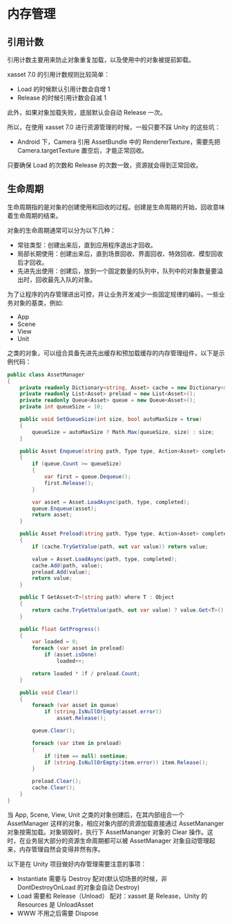 # 内存管理

## 引用计数

引用计数主要用来防止对象重复加载，以及使用中的对象被提前卸载。

xasset 7.0 的引用计数规则比较简单：

- Load 的时候默认引用计数会自增 1
- Release 的时候引用计数会自减 1

此外，如果对象加载失败，底层默认会自动 Release 一次。

所以，在使用 xasset 7.0 进行资源管理的时候，一般只要不踩 Unity 的这些坑：

- Android 下，Camera 引用 AssetBundle 中的 RendererTexture，需要先把 Camera.targetTexture 置空后，才能正常回收。 

只要确保 Load 的次数和 Release 的次数一致，资源就会得到正常回收。

## 生命周期

生命周期指的是对象的创建使用和回收的过程。创建是生命周期的开始，回收意味着生命周期的结束。

对象的生命周期通常可以分为以下几种：

- 常驻类型：创建出来后，直到应用程序退出才回收。
- 局部长期使用：创建出来后，直到场景回收、界面回收、特效回收、模型回收后才回收。
- 先进先出使用：创建后，放到一个固定数量的队列中，队列中的对象数量要溢出时，回收最先入队的对象。

为了让程序的内存管理进出可控，并让业务开发减少一些固定规律的编码，一些业务对象的基类，例如:

- App
- Scene
- View
- Unit

之类的对象，可以组合具备先进先出缓存和预加载缓存的内存管理组件，以下是示例代码：

```csharp
public class AssetManager
{
    private readonly Dictionary<string, Asset> cache = new Dictionary<string, Asset>();
    private readonly List<Asset> preload = new List<Asset>();
    private readonly Queue<Asset> queue = new Queue<Asset>();
    private int queueSize = 10;

    public void SetQueueSize(int size, bool autoMaxSize = true)
    {
        queueSize = autoMaxSize ? Math.Max(queueSize, size) : size;
    }

    public Asset Enqueue(string path, Type type, Action<Asset> completed = null)
    {
        if (queue.Count >= queueSize)
        {
            var first = queue.Dequeue();
            first.Release();
        }

        var asset = Asset.LoadAsync(path, type, completed);
        queue.Enqueue(asset);
        return asset;
    }

    public Asset Preload(string path, Type type, Action<Asset> completed = null)
    {
        if (cache.TryGetValue(path, out var value)) return value;

        value = Asset.LoadAsync(path, type, completed);
        cache.Add(path, value);
        preload.Add(value);
        return value;
    }

    public T GetAsset<T>(string path) where T : Object
    {
        return cache.TryGetValue(path, out var value) ? value.Get<T>() : null;
    }

    public float GetProgress()
    {
        var loaded = 0;
        foreach (var asset in preload)
            if (asset.isDone)
                loaded++;

        return loaded * 1f / preload.Count;
    }

    public void Clear()
    {
        foreach (var asset in queue) 
            if (string.IsNullOrEmpty(asset.error)) 
                asset.Release();

        queue.Clear();

        foreach (var item in preload)
        {
            if (item == null) continue;
            if (string.IsNullOrEmpty(item.error)) item.Release();
        }

        preload.Clear();
        cache.Clear();
    }
}
```

当 App, Scene, View, Unit 之类的对象创建后，在其内部组合一个 AssetManager 这样的对象，相应对象内部的资源加载直接通过 AssetMananger 对象按需加载。对象销毁时，执行下 AssetMananger 对象的 Clear 操作。这时，在业务层大部分的资源生命周期都可以被 AssetManager 对象自动管理起来，内存管理自然会变得井然有序。

以下是在 Unity 项目做好内存管理需要注意的事项：

- Instantiate 需要与 Destroy 配对(默认切场景的时候，非 DontDestroyOnLoad 的对象会自动 Destroy)
- Load 需要和 Release（Unload） 配对：xasset 是 Release，Unity 的 Resources 是 UnloadAsset
- WWW 不用之后需要 Dispose